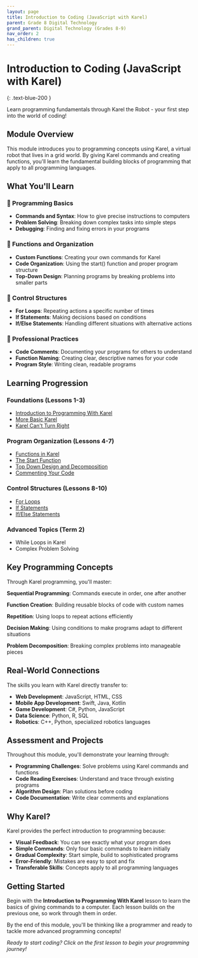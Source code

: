 ```yaml
---
layout: page
title: Introduction to Coding (JavaScript with Karel)
parent: Grade 8 Digital Technology
grand_parent: Digital Technology (Grades 8-9)
nav_order: 2
has_children: true
---
```


# Introduction to Coding (JavaScript with Karel)
{: .text-blue-200 }

Learn programming fundamentals through Karel the Robot - your first step into the world of coding!

## Module Overview

This module introduces you to programming concepts using Karel, a virtual robot that lives in a grid world. By giving Karel commands and creating functions, you'll learn the fundamental building blocks of programming that apply to all programming languages.

## What You'll Learn

### 🤖 Programming Basics
- **Commands and Syntax**: How to give precise instructions to computers
- **Problem Solving**: Breaking down complex tasks into simple steps
- **Debugging**: Finding and fixing errors in your programs

### 🔧 Functions and Organization
- **Custom Functions**: Creating your own commands for Karel
- **Code Organization**: Using the start() function and proper program structure
- **Top-Down Design**: Planning programs by breaking problems into smaller parts

### 🔄 Control Structures
- **For Loops**: Repeating actions a specific number of times
- **If Statements**: Making decisions based on conditions
- **If/Else Statements**: Handling different situations with alternative actions

### 📝 Professional Practices
- **Code Comments**: Documenting your programs for others to understand
- **Function Naming**: Creating clear, descriptive names for your code
- **Program Style**: Writing clean, readable programs

## Learning Progression

### Foundations (Lessons 1-3)
- [Introduction to Programming With Karel](./intro-programming)
- [More Basic Karel](./more-basic-karel)
- [Karel Can't Turn Right](./karel-turn-right)

### Program Organization (Lessons 4-7)
- [Functions in Karel](./functions)
- [The Start Function](./start-function)
- [Top Down Design and Decomposition](./top-down-design)
- [Commenting Your Code](./commenting-code)

### Control Structures (Lessons 8-10)
- [For Loops](./for-loops)
- [If Statements](./if-statements)
- [If/Else Statements](./if-else-statements)

### Advanced Topics (Term 2)
- While Loops in Karel
- Complex Problem Solving

## Key Programming Concepts

Through Karel programming, you'll master:

**Sequential Programming**: Commands execute in order, one after another

**Function Creation**: Building reusable blocks of code with custom names

**Repetition**: Using loops to repeat actions efficiently

**Decision Making**: Using conditions to make programs adapt to different situations

**Problem Decomposition**: Breaking complex problems into manageable pieces

## Real-World Connections

The skills you learn with Karel directly transfer to:

- **Web Development**: JavaScript, HTML, CSS
- **Mobile App Development**: Swift, Java, Kotlin
- **Game Development**: C#, Python, JavaScript
- **Data Science**: Python, R, SQL
- **Robotics**: C++, Python, specialized robotics languages

## Assessment and Projects

Throughout this module, you'll demonstrate your learning through:

- **Programming Challenges**: Solve problems using Karel commands and functions
- **Code Reading Exercises**: Understand and trace through existing programs
- **Algorithm Design**: Plan solutions before coding
- **Code Documentation**: Write clear comments and explanations

## Why Karel?

Karel provides the perfect introduction to programming because:

- **Visual Feedback**: You can see exactly what your program does
- **Simple Commands**: Only four basic commands to learn initially
- **Gradual Complexity**: Start simple, build to sophisticated programs
- **Error-Friendly**: Mistakes are easy to spot and fix
- **Transferable Skills**: Concepts apply to all programming languages

## Getting Started

Begin with the **Introduction to Programming With Karel** lesson to learn the basics of giving commands to a computer. Each lesson builds on the previous one, so work through them in order.

By the end of this module, you'll be thinking like a programmer and ready to tackle more advanced programming concepts!

*Ready to start coding? Click on the first lesson to begin your programming journey!*